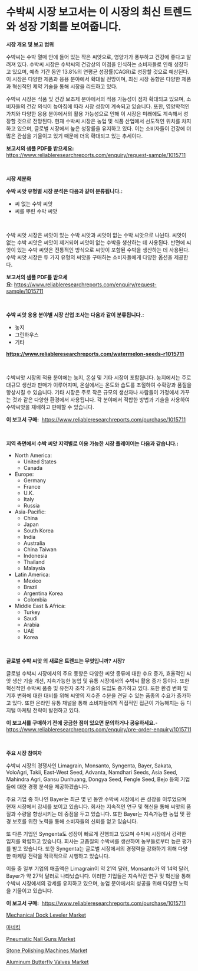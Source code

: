 <p><h1>수박씨 시장 보고서는 이 시장의 최신 트렌드와 성장 기회를 보여줍니다.</h1></p><p><strong>시장 개요 및 보고 범위</strong></p>
<p><p>수박씨는 수박 열매 안에 들어 있는 작은 씨앗으로, 영양가가 풍부하고 건강에 좋다고 알려져 있다. 수박씨 시장은 수박씨의 건강상의 이점을 인식하는 소비자들로 인해 성장하고 있으며, 예측 기간 동안 13.8%의 연평균 성장률(CAGR)로 성장할 것으로 예상된다. 이 시장은 다양한 제품과 응용 분야에서 확대될 전망이며, 최신 시장 동향은 다양한 제품과 혁신적인 제약 기술을 통해 시장을 리드하고 있다.</p><p>수박씨 시장은 식품 및 건강 보조제 분야에서의 적용 가능성이 점차 확대되고 있으며, 소비자들의 건강 의식이 높아짐에 따라 시장 성장이 계속되고 있습니다. 또한, 영양학적인 가치와 다양한 응용 분야에서의 활용 가능성으로 인해 이 시장은 미래에도 계속해서 성장할 것으로 전망된다. 현재 수박씨 시장은 농업 및 식품 산업에서 선도적인 위치를 차지하고 있으며, 글로벌 시장에서 높은 성장률을 유지하고 있다. 이는 소비자들이 건강에 더 많은 관심을 기울이고 있기 때문에 더욱 확대되고 있는 추세이다.</p></p>
<p><strong>보고서의 샘플 PDF를 받으세요:</strong> <a href="https://www.reliableresearchreports.com/enquiry/request-sample/1015711">https://www.reliableresearchreports.com/enquiry/request-sample/1015711</a></p>
<p>&nbsp;</p>
<p><strong>시장 세분화</strong></p>
<p><strong>수박 씨앗 유형별 시장 분석은 다음과 같이 분류됩니다.:</strong></p>
<p><ul><li>씨 없는 수박 씨앗</li><li>씨를 뿌린 수박 씨앗</li></ul></p>
<p>&nbsp;</p>
<p><p>수박 씨앗 시장은 씨앗이 있는 수박 씨앗과 씨앗이 없는 수박 씨앗으로 나뉜다. 씨앗이 없는 수박 씨앗은 씨앗이 제거되어 씨앗이 없는 수박을 생산하는 데 사용된다. 반면에 씨앗이 있는 수박 씨앗은 전통적인 방식으로 씨앗이 포함된 수박을 생산하는 데 사용된다. 수박 씨앗 시장은 두 가지 유형의 씨앗을 구매하는 소비자들에게 다양한 옵션을 제공한다.</p></p>
<p><strong>보고서의 샘플 PDF를 받으세요:</strong>&nbsp;<a href="https://www.reliableresearchreports.com/enquiry/request-sample/1015711">https://www.reliableresearchreports.com/enquiry/request-sample/1015711</a></p>
<p>&nbsp;</p>
<p><strong> 수박 씨앗 응용 분야별 시장 산업 조사는 다음과 같이 분류됩니다.:</strong></p>
<p><ul><li>농지</li><li>그린하우스</li><li>기타</li></ul></p>
<p><strong><a href="https://www.reliableresearchreports.com/watermelon-seeds-r1015711">https://www.reliableresearchreports.com/watermelon-seeds-r1015711</a></strong></p>
<p>&nbsp;</p>
<p><p>수박씨앗 시장의 적용 분야에는 농지, 온실 및 기타 시장이 포함됩니다. 농지에서는 주로 대규모 생산과 판매가 이루어지며, 온실에서는 온도와 습도를 조절하여 수확량과 품질을 향상시킬 수 있습니다. 기타 시장은 주로 작은 규모의 생산자나 사람들이 가정에서 가꾸는 것과 같은 다양한 환경에서 사용됩니다. 각 분야에서 적합한 방법과 기술을 사용하여 수박씨앗을 재배하고 판매할 수 있습니다.</p></p>
<p><strong>이 보고서 구매:</strong>&nbsp; <a href="https://www.reliableresearchreports.com/purchase/1015711">https://www.reliableresearchreports.com/purchase/1015711</a></p>
<p>&nbsp;</p>
<p><strong>지역 측면에서 수박 씨앗 지역별로 이용 가능한 시장 플레이어는 다음과 같습니다.:</strong></p>
<p><ul>
    <li>
        North America:
        <ul>
            <li>United States</li>
            <li>Canada</li>
        </ul>
    </li>
    <li>
        Europe:
        <ul>
            <li>Germany</li>
            <li>France</li>
            <li>U.K.</li>
            <li>Italy</li>
            <li>Russia</li>
        </ul>
    </li>
    <li>
        Asia-Pacific:
        <ul>
            <li>China</li>
            <li>Japan</li>
            <li>South Korea</li>
            <li>India</li>
            <li>Australia</li>
            <li>China Taiwan</li>
            <li>Indonesia</li>
            <li>Thailand</li>
            <li>Malaysia</li>
        </ul>
    </li>
    <li>
        Latin America:
        <ul>
            <li>Mexico</li>
            <li>Brazil</li>
            <li>Argentina Korea</li>
            <li>Colombia</li>
        </ul>
    </li>
    <li>
        Middle East & Africa:
        <ul>
            <li>Turkey</li>
            <li>Saudi</li>
            <li>Arabia</li>
            <li>UAE</li>
            <li>Korea</li>
        </ul>
    </li>
    </ul></p>
<p>&nbsp;</p>
<p><strong>글로벌 수박 씨앗 의 새로운 트렌드는 무엇입니까? 시장?</strong></p>
<p><p>글로벌 수박씨 시장에서의 주요 동향은 다양한 씨앗 종류에 대한 수요 증가, 효율적인 씨앗 생산 기술 개선, 지속가능한 농업 및 유통 시장에서의 수박씨 활용 증가 등이다. 또한 혁신적인 수박씨 품종 및 유전자 조작 기술의 도입도 증가하고 있다. 또한 환경 변화 및 기후 변화에 대한 대비를 위해 씨앗의 저수준 수분을 견딜 수 있는 품종의 수요가 증가하고 있다. 또한 온라인 유통 채널을 통해 소비자들에게 직접적인 접근이 가능해지는 등 디지털 마케팅 전략이 발전하고 있다.</p></p>
<p><strong>이 보고서를 구매하기 전에 궁금한 점이 있으면 문의하거나 공유하세요.</strong>- <a href="https://www.reliableresearchreports.com/enquiry/pre-order-enquiry/1015711">https://www.reliableresearchreports.com/enquiry/pre-order-enquiry/1015711</a></p>
<p>&nbsp;</p>
<p><strong>주요 시장 참여자</strong></p>
<p><p>수박씨 시장의 경쟁사인 Limagrain, Monsanto, Syngenta, Bayer, Sakata, VoloAgri, Takii, East-West Seed, Advanta, Namdhari Seeds, Asia Seed, Mahindra Agri, Gansu Dunhuang, Dongya Seed, Fengle Seed, Bejo 등의 기업들에 대한 경쟁 분석을 제공하겠습니다.</p><p>주요 기업 중 하나인 Bayer는 최근 몇 년 동안 수박씨 시장에서 큰 성장을 이루었으며 현재 시장에서 강세를 보이고 있습니다. 회사는 지속적인 연구 및 혁신을 통해 씨앗의 품질과 수량을 향상시키는 데 중점을 두고 있습니다. 또한 Bayer는 지속가능한 농업 및 환경 보호를 위한 노력을 통해 소비자들의 신뢰를 얻고 있습니다.</p><p>또 다른 기업인 Syngenta도 성장이 빠르게 진행되고 있으며 수박씨 시장에서 강력한 입지를 확립하고 있습니다. 회사는 고품질의 수박씨를 생산하여 농부들로부터 높은 평가를 받고 있습니다. 또한 Syngenta는 글로벌 시장에서의 경쟁력을 강화하기 위해 다양한 마케팅 전략을 적극적으로 시행하고 있습니다.</p><p>이들 중 일부 기업의 매출액은 Limagrain이 약 21억 달러, Monsanto가 약 14억 달러, Bayer가 약 27억 달러로 나타났습니다. 이러한 기업들은 지속적인 연구 및 혁신을 통해 수박씨 시장에서의 강세를 유지하고 있으며, 농업 분야에서의 성공을 위해 다양한 노력을 기울이고 있습니다.</p></p>
<p><strong>이 보고서 구매:</strong>&nbsp;&nbsp;<a href="https://www.reliableresearchreports.com/purchase/1015711">https://www.reliableresearchreports.com/purchase/1015711</a></p>
<p><p><a href="https://github.com/juniordelafrance/Market-Research-Report-List-3/blob/main/mechanical-dock-leveler-market.md">Mechanical Dock Leveler Market</a></p><p><a href="https://github.com/TobyKub4685/Market-Research-Report-List-1/blob/main/980662029179.md">마네킹</a></p><p><a href="https://view.publitas.com/reportprime-1/decoding-pneumatic-nail-guns-market-metrics-market-share-trends-and-growth-patterns/">Pneumatic Nail Guns Market</a></p><p><a href="https://view.publitas.com/reportprime-1/stone-polishing-machines-market-size-market-outlook-and-market-forecast-2024-to-2031/">Stone Polishing Machines Market</a></p><p><a href="https://github.com/rahu1506/Market-Research-Report-List-4/blob/main/aluminum-butterfly-valves-market.md">Aluminum Butterfly Valves Market</a></p></p>